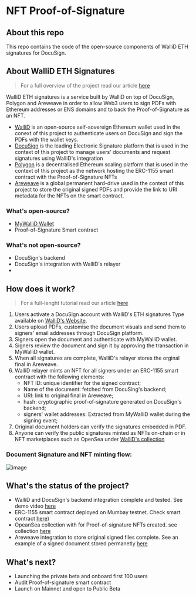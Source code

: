 # NFT Proof-of-Signature

## About this repo
This repo contains the code of the open-source components of WalliD ETH signatures for DocuSign.

## About WalliD ETH Signatures
>For a full overview of the project read our article [here](https://medium.com/@WalliD/wallid-docusign-pdf-signatures-with-ethereum-addresses-are-coming-to-the-metaverse-a3c6b2101ddd)

WalliD ETH signatures is a service built by WalliD on top of DocuSign, Polygon and Areweave in order to allow Web3 users to sign PDFs with Ethereum addresses or ENS domains and to back the Proof-of-Signature as an NFT.

- [WalliD](https://wallid.io)  is an open-source self-sovereign Ethereum wallet used in the conext of this project to authenticate users on DocuSign and sign the PDFs with the wallet keys.
- [DocuSign](https://www.docusign.com/) is the leading Electronic Signature platform that is used in the context of this project to manage users' documents and request signatures using WalliD's integration
- [Polygon](https://polygon.technology/)  is a decentralised Ethereum scaling platform that is used in the context of this project as the network hosting the ERC-1155 smart contract with the Proof-of-Signature NFTs
- [Areweave](https://www.arweave.org/) is a global permanent hard-drive used in the context of this project to store the original signed PDFs and provide the link to URI metadata for the NFTs on the smart contract.


### What's open-source?
 - [MyWalliD Wallet](https://github.com/walliDprotocol/MyWalliD-Wallet)
 - Proof-of-Signature Smart contract

### What's not open-source?
 - DocuSign's backend
 - DocuSign's integration with WalliD's relayer
 - 
## How does it work?
>For a full-lenght tutorial read our article [here](https://medium.com/@WalliD/how-to-sign-with-mywallid-on-docusign-7ab0ab821b6)

1. Users activate a DocuSign account with WalliD's ETH signatures Type available on [WalliD's Website](https://wallid.io/Products/EthereumSignatures).
2. Users upload PDFs, customise the document visuals and send them to signers' email addresses through DocuSign platform.
3. Signers open the document and authenticate with MyWalliD wallet.
4. Signers review the document and sign it by approving the transaction in MyWalliD wallet.
5. When all signatures are complete, WalliD's relayer stores the orginal final in Areweave.
6. WalliD relayer mints an NFT for all signers under an ERC-1155 smart contract with the following elements:
    - NFT ID: unique identifier for the signed contract;
    - Name of the document: fetched from DocuSing's backend;
    - URI: link to original final in Areweave;
    - hash: cryptographic proof-of-signature generated on DocuSign's backend;
    - signers' wallet addresses: Extracted from MyWalliD wallet during the signing event;
7. Original document holders can verify the signatures embedded in PDF.
8. Anyone can verify the public signatures minted as NFTs on-chain or in NFT marketplaces such as OpenSea under [WalliD's collection](https://testnets.opensea.io/collection/wallid-pos-ntfs)

### Document Signature and NFT minting flow:

![image](https://user-images.githubusercontent.com/39834004/170519791-f53f2d4c-d303-45dc-b377-83173c7bf2f5.png)


## What's the status of the project?
- WalliD and DocuSign's backend integration complete and tested. See demo video [here](https://www.youtube.com/watch?v=s6OsDNNHcqc)
- ERC-1155 smart contract deployed on Mumbay testnet. Check smart contract [here](https://mumbai.polygonscan.com/address/0x1B58E3347E5cC1F5A787f3A719bC042ef17d7324))
- OpeanSea collection with for Proof-of-signature NFTs created. see collection [here](https://testnets.opensea.io/collection/wallid-pos-ntfs)
- Areweave integration to store original signed files complete. See an example of a signed document stored permanetly [here](https://arweave.net/zTusWTpK0cfn5AKGO85PDlwvBuEZKqMic9gijTBLVmM)


## What's next?
- Launching the private beta and onboard first 100 users
- Audit Proof-of-signature smart contract
- Launch on Mainnet and open to Public Beta



